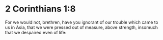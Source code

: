 # 2 Corinthians 1:8

For we would not, brethren, have you ignorant of our trouble which came to us in Asia, that we were pressed out of measure, above strength, insomuch that we despaired even of life: